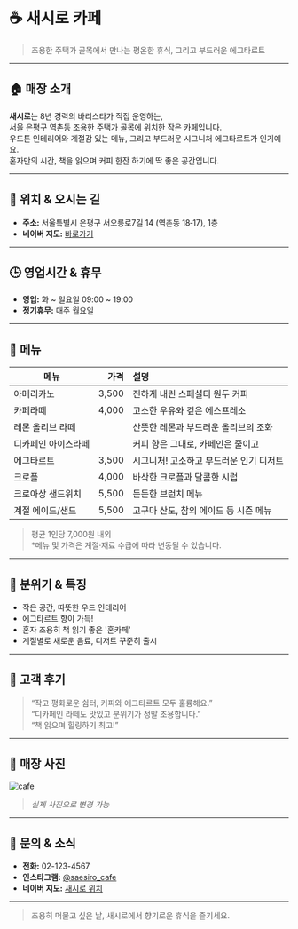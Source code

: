 # ☕ 새시로 카페

> 조용한 주택가 골목에서 만나는 평온한 휴식, 그리고 부드러운 에그타르트

---

## 🏠 매장 소개

**새시로**는 8년 경력의 바리스타가 직접 운영하는,  
서울 은평구 역촌동 조용한 주택가 골목에 위치한 작은 카페입니다.  
우드톤 인테리어와 계절감 있는 메뉴, 그리고 부드러운 시그니처 에그타르트가 인기예요.  
혼자만의 시간, 책을 읽으며 커피 한잔 하기에 딱 좋은 공간입니다.

---

## 📍 위치 & 오시는 길

- **주소:** 서울특별시 은평구 서오릉로7길 14 (역촌동 18‑17), 1층
- **네이버 지도:** [바로가기](https://map.naver.com/v5/search/%EC%83%88%EC%8B%9C%EB%A1%9C)

---

## 🕒 영업시간 & 휴무

- **영업:** 화 ~ 일요일 09:00 ~ 19:00
- **정기휴무:** 매주 월요일

---

## 🍰 메뉴

| 메뉴                | 가격    | 설명                                |
|---------------------|--------:|:-------------------------------------|
| 아메리카노          | 3,500   | 진하게 내린 스페셜티 원두 커피      |
| 카페라떼            | 4,000   | 고소한 우유와 깊은 에스프레소       |
| 레몬 올리브 라떼    |  | 산뜻한 레몬과 부드러운 올리브의 조화 |
| 디카페인 아이스라떼 |  | 커피 향은 그대로, 카페인은 줄이고    |
| 에그타르트          | 3,500   | 시그니처! 고소하고 부드러운 인기 디저트 |
| 크로플              | 4,000   | 바삭한 크로플과 달콤한 시럽         |
| 크로아상 샌드위치   | 5,500   | 든든한 브런치 메뉴                   |
| 계절 에이드/샌드    | 5,500   | 고구마 산도, 참외 에이드 등 시즌 메뉴 |

> 평균 1인당 7,000원 내외  
> *메뉴 및 가격은 계절·재료 수급에 따라 변동될 수 있습니다.

---

## 🌿 분위기 & 특징

- 작은 공간, 따뜻한 우드 인테리어
- 에그타르트 향이 가득!
- 혼자 조용히 책 읽기 좋은 '혼카페'
- 계절별로 새로운 음료, 디저트 꾸준히 출시

---

## 💬 고객 후기

> “작고 평화로운 쉼터, 커피와 에그타르트 모두 훌륭해요.”  
> “디카페인 라떼도 맛있고 분위기가 정말 조용합니다.”  
> “책 읽으며 힐링하기 최고!”

---

## 📸 매장 사진

![cafe](https://mblogthumb-phinf.pstatic.net/MjAyMzAxMThfMTU2/MDAxNjc0MDUzNjM3NDgw.4ptOFgB2-Amb0sPwzeCYa0EOFyqb1nWWRTlnpNPYbP4g.rapposlvB5IzhfLdumyvqjkcHDUNtASjkGjEzZEyRlUg.JPEG.mickylsj/IMG_6125.jpg?type=w966)
> *실제 사진으로 변경 가능*

---

## 📱 문의 & 소식

- **전화:** 02-123-4567
- **인스타그램:** [@saesiro_cafe](https://instagram.com/saesiro_cafe)
- **네이버 지도:** [새시로 위치](https://map.naver.com/v5/search/%EC%83%88%EC%8B%9C%EB%A1%9C)

---

> 조용히 머물고 싶은 날, 새시로에서 향기로운 휴식을 즐기세요.
